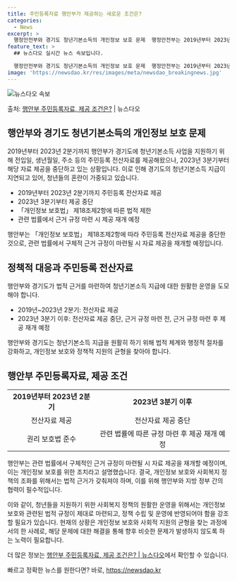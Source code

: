 ```yaml
---
title: 주민등록자료 행안부가 제공하는 새로운 조건은?
categories:
  - News
excerpt: >
  행정안전부와 경기도 청년기본소득의 개인정보 보호 문제  행정안전부는 2019년부터 2023년 2분기까지 청년…
feature_text: >
  ## 뉴스다오 실시간 뉴스 속보입니다.

  행정안전부와 경기도 청년기본소득의 개인정보 보호 문제  행정안전부는 2019년부터 2023년 2분기까지 청년…
image: 'https://newsdao.kr/res/images/meta/newsdao_breakingnews.jpg'
---
```


![뉴스다오 속보](https://newsdao.kr/res/images/meta/newsdao_breakingnews.jpg)

<p>출처: <a href="https://newsdao.kr/4448" rel="dofollow">행안부 주민등록자료, 제공 조건은?</a> | 뉴스다오</p>

<h2 data-ke-size="size26">행안부와 경기도 청년기본소득의 개인정보 보호 문제</h2>
<p data-ke-size="size16">2019년부터 2023년 2분기까지 행안부가 경기도에 청년기본소득 사업을 지원하기 위해 전입일, 생년월일, 주소 등의 주민등록 전산자료를 제공해왔으나, 2023년 3분기부터 해당 자료 제공을 중단하고 있는 상황입니다. 이로 인해 경기도의 청년기본소득 지급이 지연되고 있어, 청년들의 혼란이 가중되고 있습니다.</p>
<ul>
  <li>2019년부터 2023년 2분기까지 주민등록 전산자료 제공</li>
  <li>2023년 3분기부터 제공 중단</li>
  <li>「개인정보 보호법」 제18조제2항에 따른 법적 제한</li>
  <li>관련 법률에서 근거 규정 마련 시 제공 재개 예정</li>
</ul>
<p data-ke-size="size16">행안부는 「개인정보 보호법」 제18조제2항에 따라 주민등록 전산자료 제공을 중단한 것으로, 관련 법률에서 구체적 근거 규정이 마련될 시 자료 제공을 재개할 예정입니다.</p>

<h2 data-ke-size="size26">정책적 대응과 주민등록 전산자료</h2>
<p data-ke-size="size16">행안부와 경기도가 법적 근거를 마련하여 청년기본소득 지급에 대한 원활한 운영을 도모해야 합니다.</p>
<ul>
  <li>2019년~2023년 2분기: 전산자료 제공</li>
  <li>2023년 3분기 이후: 전산자료 제공 중단, 근거 규정 마련 전, 근거 규정 마련 후 제공 재개 예정</li>
</ul>
<p data-ke-size="size16">행안부와 경기도는 청년기본소득 지급을 원활히 하기 위해 법적 체계와 행정적 절차를 강화하고, 개인정보 보호와 정책적 지원의 균형을 찾아야 합니다.</p>

<h2 data-ke-size="size26">행안부 주민등록자료, 제공 조건</h2>
<table>
  <tr>
    <td style="text-align: center; height: 17px;"><b>2019년부터 2023년 2분기</b></td>
    <td style="text-align: center; height: 17px;"><b>2023년 3분기 이후</b></td>
  </tr>
  <tr>
    <td style="text-align: center; height: 17px;">전산자료 제공</td>
    <td style="text-align: center; height: 17px;">전산자료 제공 중단</td>
  </tr>
  <tr>
    <td style="text-align: center; height: 17px;">권리 보호법 준수</td>
    <td style="text-align: center; height: 17px;">관련 법률에 따른 규정 마련 후 제공 재개 예정</td>
  </tr>
</table>

<p data-ke-size="size16">행안부는 관련 법률에서 구체적인 근거 규정이 마련될 시 자료 제공을 재개할 예정이며, 이는 개인정보 보호를 위한 조치라고 설명했습니다. 결국, 개인정보 보호와 사회복지 정책의 조화를 위해서는 법적 근거가 갖춰져야 하며, 이를 위해 행안부와 지방 정부 간의 협력이 필수적입니다.</p>

<p data-ke-size="size16">이와 같이, 청년들을 지원하기 위한 사회복지 정책의 원활한 운영을 위해서는 개인정보 보호와 관련된 법적 규정이 제대로 마련되고, 정책 수립 및 운영에 반영되어야 함을 강조할 필요가 있습니다. 현재의 상황은 개인정보 보호와 사회적 지원의 균형을 찾는 과정에서의 한 사례로, 해당 문제에 대한 해결을 통해 향후 비슷한 문제가 발생하지 않도록 하는 노력이 필요합니다.</p>

<p data-ke-size="size16">더 많은 정보는 <a href="https://newsdao.kr/4448">행안부 주민등록자료, 제공 조건은? | 뉴스다오</a>에서 확인할 수 있습니다.</p> 

빠르고 정확한 뉴스를 원한다면? 바로, <a href="https://newsdao.kr" rel="dofollow">https://newsdao.kr</a>


    
